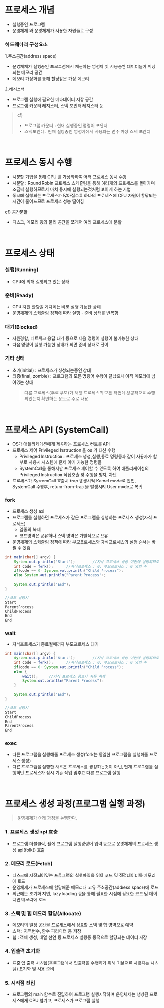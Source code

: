 # 프로세스 개념
* 실행중인 프로그램
* 운영체제 와 운영체제가 사용한 자원들로 구성

### 하드웨어적 구성요소
1.주소공간(address space)
* 운영체제가 실행중인 프로그램에서 제공하는 명령어 및 사용중인 데이터들이 저장되는 메모리 공간
* 메모리 가상화를 통해 할당받은 가상 메모리

2.레지스터
* 프로그램 실행에 필요한 메타데이터 저장 공간
* 프로그램 카운터 레지스터, 스택 포인터 레지스터 등
> cf)
> * 프로그램 카운터 : 현재 실행중인 명령어 포인터
> * 스택포인터 : 현재 실행중인 명렁어에서 사용되는 변수 저장 스택 포인터

<br>

# 프로세스 동시 수행
* 시분할 기법을 통해 CPU 를 가상화하여 어러 프로세스 동시 수행
* 시분할 : Round Robin 프로세스 스케쥴링을 통해 여러개의 프로세스를 돌아가며 조금씩 실행하므로서 마치 동시에 실행되는것처럼 보이게 하는 기법
* 동시에 실행되는 프로세스가 많아질수록 하나의 프로세스에 CPU 자원이 할당되는 시간이 줄어드므로 프로세스 성능 떨어짐

cf) 공간분할
* 디스크, 메모리 등의 물리 공간을 쪼개어 여러 프로세스에 분할

<br>

# 프로세스 상태
### 실행(Running)
* CPU에 의해 실행되고 있는 상태

### 준비(Ready)
* CPU 자원 할당을 기다리는 바로 실행 가능한 상태
* 운영체제의 스케쥴링 정책에 따라 실행 - 준비 상태를 반복함

### 대기(Blocked)
* 자원경합, 네트워크 응답 대기 등으로 다음 명령어 실행이 불가능한 상태
* 다음 명령어 실행 가능한 상태가 되면 준비 상태로 전이

### 기타 상태
* 초기(initial) : 프로세스가 생성되는중인 상태
* 최종(final, zombie) : 프로그램의 모든 명렁어 수행이 끝났으나 아직 메모리에 남아있는 상태
   > 다른 프로세스(주로 부모)가 해당 프로세스의 모든 작업이 성공적으로 수행되었는지 확인하는 용도로 주로 사용
 
<br>
   
# 프로세스 API (SystemCall)
* OS가 애플리케이션에게 제공하는 프로세스 컨트롤 API
* 프로세스 제어 Privileged Instruction 을 os 가 대신 수행
	* Privileged Instruction : 프로세스 생성,실행,종료 명령등과 같이 사용자가 함부로 사용시 시스템에 문제 야기 가능한 명령들
	* SystemCall을 통해서만 프로세스 제어할 수 있도록 하여 애플리케이션의 Privileged Instruction 직접호출 및 수행을 방지, 차단
* 프로세스가 SystemCall 호출시 trap 발생시켜 Kernel mode로 진입, SystemCall 수행후, return-from-trap 을 발생시켜 User mode로 복귀

### fork
* 프로세스 생성 api
* 프로그램를 실행하던 프로세스가 같은 프로그램을 실행하는 프로세스 생성(자식 프로세스)
	* 일종의 복제
	* 코드영역은 공유하나 스택 영역은 개별적으로 보유
* 운영체제의 스케쥴링 정책에 따라 부모프로세스와 자식프로세스의 실행 순서는 바뀔 수 있음

```java
int main(char[] argv) {
	System.out.println("Start");		//자식 프로세스 생성 이전에 실행되므로 부모프로세스만 출력
	int code = fork();		//자식프로세스 : 0, 부모프로세스 : 0 외의 수
	if(code == 0) System.out.println("Child Process");
	else System.out.println("Parent Process");
	
	System.out.println("End");
}

//코드 실행시
Start
ParentProcess
ChildProcess
End
End
``` 

### wait
* 자식프로세스가 종료될때까지 부모프로세스 대기
```java
int main(char[] argv) {
	System.out.println("Start");		//자식 프로세스 생성 이전에 실행되므로 부모프로세스만 출력
	int code = fork();		//자식프로세스 : 0, 부모프로세스 : 0 외의 수
	if(code == 0) System.out.println("Child Process");
	else {
		wait();		//자식 프로세스 종료시 자동 해제
		System.out.println("Parent Process");
	}
	
	System.out.println("End");
}

//코드 실행시
Start
ChildProcess
End
ParentProcess
End
```

### exec
* 다른 프로그램을 실행해줄 프로세스 생성(fork는 동일한 프로그램을 실행해줄 프로세스 생성)
* 다른 프로그램을 실행할 새로운 프로세스를 생성하는것이 아닌, 현재 프로그램을 실행하던 프로세스가 잠시 기존 작업 멈추고 다른 프로그램 실행

<br>

# 프로세스 생성 과정(프로그램 실행 과정)
> 운영체제가 아래 과정을 수행한다.
### 1. 프로세스 생성 api 호출
* 프로그램 더블클릭, 쉘에 프로그램 실행명령어 입력 등으로 운영체제의 프로세스 생성 api(folk() 호출

### 2. 메모리 로드(Fetch)
* 디스크에 저장되어있는 프로그램의 실행파일을 읽어 코드 및 정적데이터를 메모리에 로드
* 운영체제가 프로세스에 할당해준 메모리내 고유 주소공간(address space)에 로드
* 최근에는 초기화 지연, lazy loading 등을 통해 필요한 시점에 필요한 코드 및 데이터만 메모리에 로드

### 3. 스택 및 힙 메모리 할당(Allocate)
* 메모리의 일정 공간을 프로세스에서 상요할 스택 및 힙 영역으로 예약
* 스택 : 지역변수, 함수 파라미터 등 저장
* 힙 : 객체 생성, 배열 선언 등 프로세스 실행중 동적으로 할당되는 데이터 저장

### 4. 입출력 초기화
* 표준 입.출력 시스템(프로그램에서 입출력을 수행하기 위해 기본으로 사용하는 시스템) 초기화 및 사용 준비

### 5. 시작점 진입
* 프로그램의 main 함수로 진입하여 프로그램 실행시작하며 운영체제는 생성된 프로세스에게 CPU 넘기고, 프로세스가 프로그램 실행